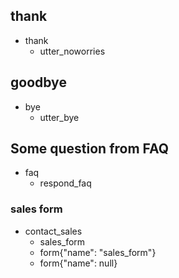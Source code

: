 ## thank
* thank
  - utter_noworries

## goodbye
* bye
  - utter_bye

## Some question from FAQ
* faq
  - respond_faq

### sales form
* contact_sales
    - sales_form
    - form{"name": "sales_form"}
    - form{"name": null}

